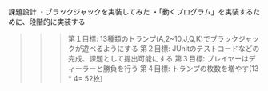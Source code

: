課題設計
・ブラックジャックを実装してみた
・「動くプログラム」を実装するために、段階的に実装する
>>> 第１目標: 13種類のトランプ(A,2~10,J,Q,K)でブラックジャックが遊べるようにする
>>> 第２目標: JUnitのテストコードなどの完成、課題として提出可能にする
>>> 第３目標: プレイヤーはディーラーと勝負を行う
>>> 第４目標: トランプの枚数を増やす(13 * 4= 52枚)